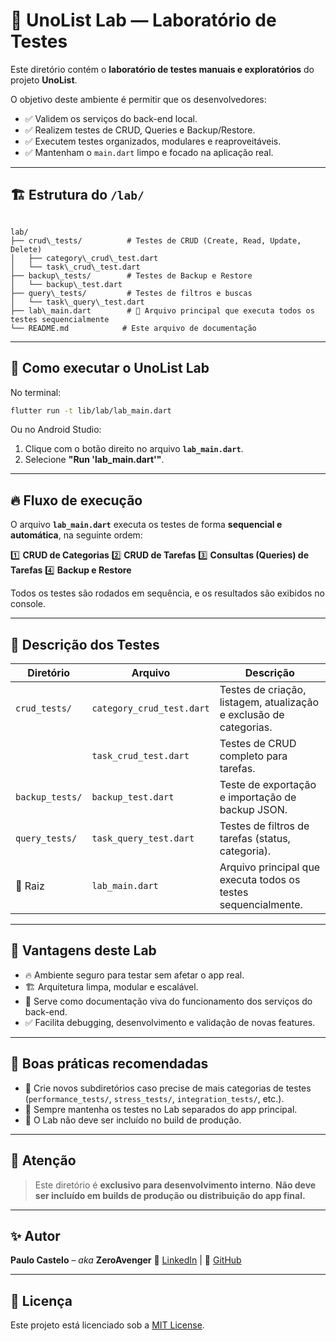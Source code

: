 # 🧪 UnoList Lab — Laboratório de Testes

Este diretório contém o **laboratório de testes manuais e exploratórios** do projeto **UnoList**.

O objetivo deste ambiente é permitir que os desenvolvedores:

- ✅ Validem os serviços do back-end local.
- ✅ Realizem testes de CRUD, Queries e Backup/Restore.
- ✅ Executem testes organizados, modulares e reaproveitáveis.
- ✅ Mantenham o `main.dart` limpo e focado na aplicação real.

---

## 🏗️ Estrutura do `/lab/`

```

lab/
├── crud\_tests/          # Testes de CRUD (Create, Read, Update, Delete)
│   ├── category\_crud\_test.dart
│   └── task\_crud\_test.dart
├── backup\_tests/        # Testes de Backup e Restore
│   └── backup\_test.dart
├── query\_tests/         # Testes de filtros e buscas
│   └── task\_query\_test.dart
├── lab\_main.dart        # 🚀 Arquivo principal que executa todos os testes sequencialmente
└── README.md            # Este arquivo de documentação

````

---

## 🚀 Como executar o UnoList Lab

No terminal:

```bash
flutter run -t lib/lab/lab_main.dart
````

Ou no Android Studio:

1. Clique com o botão direito no arquivo **`lab_main.dart`**.
2. Selecione **"Run 'lab\_main.dart'"**.

---

## 🔥 Fluxo de execução

O arquivo **`lab_main.dart`** executa os testes de forma **sequencial e automática**, na seguinte ordem:

1️⃣ **CRUD de Categorias**
2️⃣ **CRUD de Tarefas**
3️⃣ **Consultas (Queries) de Tarefas**
4️⃣ **Backup e Restore**

Todos os testes são rodados em sequência, e os resultados são exibidos no console.

---

## 🧠 Descrição dos Testes

| Diretório       | Arquivo                   | Descrição                                                          |
| --------------- | ------------------------- | ------------------------------------------------------------------ |
| `crud_tests/`   | `category_crud_test.dart` | Testes de criação, listagem, atualização e exclusão de categorias. |
|                 | `task_crud_test.dart`     | Testes de CRUD completo para tarefas.                              |
| `backup_tests/` | `backup_test.dart`        | Teste de exportação e importação de backup JSON.                   |
| `query_tests/`  | `task_query_test.dart`    | Testes de filtros de tarefas (status, categoria).                  |
| 🔗 Raiz         | `lab_main.dart`           | Arquivo principal que executa todos os testes sequencialmente.     |

---

## 💎 Vantagens deste Lab

* 🔥 Ambiente seguro para testar sem afetar o app real.
* 🏗️ Arquitetura limpa, modular e escalável.
* 🧠 Serve como documentação viva do funcionamento dos serviços do back-end.
* ✅ Facilita debugging, desenvolvimento e validação de novas features.

---

## 🧠 Boas práticas recomendadas

* 🔸 Crie novos subdiretórios caso precise de mais categorias de testes (`performance_tests/`, `stress_tests/`, `integration_tests/`, etc.).
* 🔸 Sempre mantenha os testes no Lab separados do app principal.
* 🔸 O Lab não deve ser incluído no build de produção.

---

## 🚫 Atenção

> Este diretório é **exclusivo para desenvolvimento interno**.
> **Não deve ser incluído em builds de produção ou distribuição do app final.**

---

## ✨ Autor

**Paulo Castelo** – *aka* **ZeroAvenger**
🔗 [LinkedIn](https://www.linkedin.com/in/paulo-castelo/) | 🚀 [GitHub](https://github.com/paulocastelo)

---

## 📜 Licença

Este projeto está licenciado sob a [MIT License](../../LICENSE).

```
